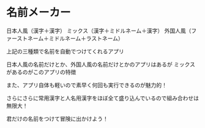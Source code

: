 # 名前メーカー

日本人風（漢字＋漢字）
ミックス（漢字＋ミドルネーム＋漢字）
外国人風（ファーストネーム＋ミドルネーム＋ラストネーム）

上記の三種類で名前を自動でつけてくれるアプリ

日本人風の名前だけとか、外国人風の名前だけとかのアプリはあるが
ミックスがあるのがこのアプリの特徴

また、アプリ自体も軽いので素早く何回も実行できるのが魅力的！

さらにさらに常用漢字と人名用漢字をほぼ全て盛り込んでいるので組み合わせは無限大！

君だけの名前をつけて冒険に出かけよう！
